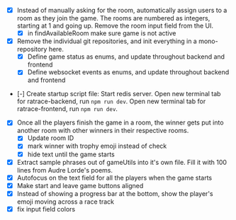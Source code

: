 - [x] Instead of manually asking for the room, automatically assign users to a room as they join the game. The rooms are numbered as integers, starting at 1 and going up. Remove the room input field from the UI.
    - [x] in findAvailableRoom make sure game is not active
- [x] Remove the individual git repositories, and init everything in a mono-repository here.
    - [x] Define game status as enums, and update throughout backend and frontend
    - [x] Define websocket events as enums, and update throughout backend and frontend
- [-] Create startup script file: Start redis server. Open new terminal tab for ratrace-backend, run `npm run dev`. Open new terminal tab for ratrace-frontend, run `npm run dev`. 
- [x] Once all the players finish the game in a room, the winner gets put into another room with other winners in their respective rooms.
    - [x] Update room ID
    - [x] mark winner with trophy emoji instead of check
    - [x] hide text until the game starts
- [x] Extract sample phrases out of gameUtils into it's own file. Fill it with 100 lines from Audre Lorde's poems.
- [x] Autofocus on the text field for all the players when the game starts
- [x] Make start and leave game buttons aligned
- [x] Instead of showing a progress bar at the bottom, show the player's emoji moving across a race track
- [x] fix input field colors
